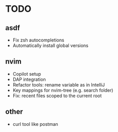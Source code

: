 # TODO

## asdf
- Fix zsh autocompletions
- Automatically install global versions

## nvim
- Copilot setup
- DAP integration
- Refactor tools: rename variable as in IntelliJ
- Key mappings for nvim-tree (e.g. search folder)
- Fix: recent files scoped to the current root

## other
- curl tool like postman
